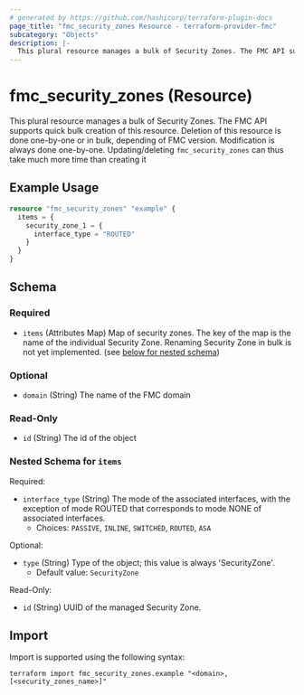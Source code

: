 ```yaml
---
# generated by https://github.com/hashicorp/terraform-plugin-docs
page_title: "fmc_security_zones Resource - terraform-provider-fmc"
subcategory: "Objects"
description: |-
  This plural resource manages a bulk of Security Zones. The FMC API supports quick bulk creation of this resource. Deletion of this resource is done one-by-one or in bulk, depending of FMC version. Modification is always done one-by-one. Updating/deleting fmc_security_zones can thus take much more time than creating it
---
```


# fmc_security_zones (Resource)

This plural resource manages a bulk of Security Zones. The FMC API supports quick bulk creation of this resource. Deletion of this resource is done one-by-one or in bulk, depending of FMC version. Modification is always done one-by-one. Updating/deleting `fmc_security_zones` can thus take much more time than creating it

## Example Usage

```terraform
resource "fmc_security_zones" "example" {
  items = {
    security_zone_1 = {
      interface_type = "ROUTED"
    }
  }
}
```

<!-- schema generated by tfplugindocs -->
## Schema

### Required

- `items` (Attributes Map) Map of security zones. The key of the map is the name of the individual Security Zone. Renaming Security Zone in bulk is not yet implemented. (see [below for nested schema](#nestedatt--items))

### Optional

- `domain` (String) The name of the FMC domain

### Read-Only

- `id` (String) The id of the object

<a id="nestedatt--items"></a>
### Nested Schema for `items`

Required:

- `interface_type` (String) The mode of the associated interfaces, with the exception of mode ROUTED that corresponds to mode NONE of associated interfaces.
  - Choices: `PASSIVE`, `INLINE`, `SWITCHED`, `ROUTED`, `ASA`

Optional:

- `type` (String) Type of the object; this value is always 'SecurityZone'.
  - Default value: `SecurityZone`

Read-Only:

- `id` (String) UUID of the managed Security Zone.

## Import

Import is supported using the following syntax:

```shell
terraform import fmc_security_zones.example "<domain>,[<security_zones_name>]"
```
